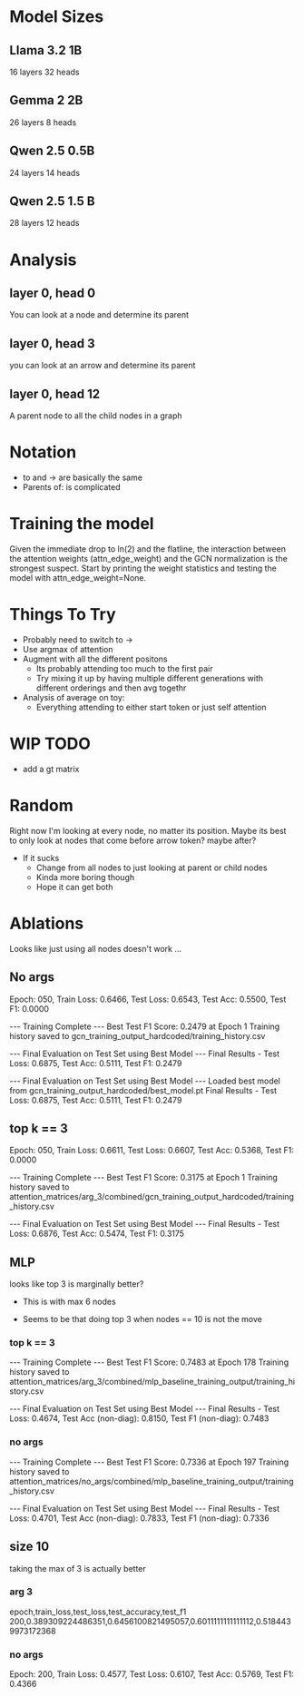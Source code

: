 # Model Sizes

## Llama 3.2 1B
16 layers
32 heads

## Gemma 2 2B
26 layers
8 heads

## Qwen 2.5 0.5B
24 layers
14 heads

## Qwen 2.5 1.5 B
28 layers
12 heads

# Analysis
## layer 0, head 0
You can look at a node and determine its parent

## layer 0, head 3
you can look at an arrow and determine its parent

## layer 0, head 12
A parent node to all the child nodes in a graph


# Notation
- to and -> are basically the same
- Parents of: is complicated


# Training the model
Given the immediate drop to ln(2) and the flatline, the interaction between the attention weights (attn_edge_weight) and the GCN normalization is the strongest suspect. Start by printing the weight statistics and testing the model with attn_edge_weight=None.

# Things To Try
- Probably need to switch to ->
- Use argmax of attention
- Augment with all the different positons
    - Its probably attending too much to the first pair
    - Try mixing it up by having multiple different generations with different orderings and then avg togethr
- Analysis of average on toy:
    - Everything attending to either start token or just self attention


# WIP TODO
- add a gt matrix 


# Random
Right now I'm looking at every node, no matter its position. Maybe its best to only look at nodes that come before arrow token? maybe after?
- If it sucks
    - Change from all nodes to just looking at parent or child nodes
    - Kinda more boring though
    - Hope it can get both



# Ablations
Looks like just using all nodes doesn't work ...

## No args
Epoch: 050, Train Loss: 0.6466, Test Loss: 0.6543, Test Acc: 0.5500, Test F1: 0.0000

--- Training Complete ---
Best Test F1 Score: 0.2479 at Epoch 1
Training history saved to gcn_training_output_hardcoded/training_history.csv

--- Final Evaluation on Test Set using Best Model ---
Final Results - Test Loss: 0.6875, Test Acc: 0.5111, Test F1: 0.2479

--- Final Evaluation on Test Set using Best Model ---
Loaded best model from gcn_training_output_hardcoded/best_model.pt
Final Results - Test Loss: 0.6875, Test Acc: 0.5111, Test F1: 0.2479

## top k == 3

Epoch: 050, Train Loss: 0.6611, Test Loss: 0.6607, Test Acc: 0.5368, Test F1: 0.0000

--- Training Complete ---
Best Test F1 Score: 0.3175 at Epoch 1
Training history saved to attention_matrices/arg_3/combined/gcn_training_output_hardcoded/training_history.csv

--- Final Evaluation on Test Set using Best Model ---
Final Results - Test Loss: 0.6876, Test Acc: 0.5474, Test F1: 0.3175

## MLP 
looks like top 3 is marginally better?
- This is with max 6 nodes


- Seems to be that doing top 3 when nodes == 10 is not the move

### top k == 3
--- Training Complete ---
Best Test F1 Score: 0.7483 at Epoch 178
Training history saved to attention_matrices/arg_3/combined/mlp_baseline_training_output/training_history.csv

--- Final Evaluation on Test Set using Best Model ---
Final Results - Test Loss: 0.4674, Test Acc (non-diag): 0.8150, Test F1 (non-diag): 0.7483

### no args
--- Training Complete ---
Best Test F1 Score: 0.7336 at Epoch 197
Training history saved to attention_matrices/no_args/combined/mlp_baseline_training_output/training_history.csv

--- Final Evaluation on Test Set using Best Model ---
Final Results - Test Loss: 0.4701, Test Acc (non-diag): 0.7833, Test F1 (non-diag): 0.7336

## size 10
taking the max of 3 is actually better
### arg 3
epoch,train_loss,test_loss,test_accuracy,test_f1
200,0.389309224486351,0.6456100821495057,0.6011111111111112,0.5184439973172368

### no args
Epoch: 200, Train Loss: 0.4577, Test Loss: 0.6107, Test Acc: 0.5769, Test F1: 0.4366